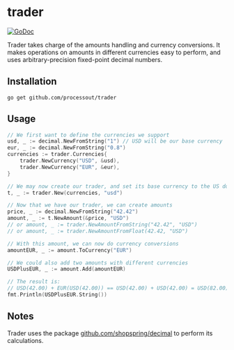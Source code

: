 # trader

[![GoDoc](https://godoc.org/github.com/ProcessOut/trader?status.svg)](https://godoc.org/github.com/ProcessOut/trader)

Trader takes charge of the amounts handling and currency conversions. It makes
operations on amounts in different currencies easy to perform, and uses
arbitrary-precision fixed-point decimal numbers.

## Installation

```
go get github.com/processout/trader
```

## Usage

```go
// We first want to define the currencies we support
usd, _ := decimal.NewFromString("1") // USD will be our base currency
eur, _ := decimal.NewFromString("0.8")
currencies := trader.Currencies{
    trader.NewCurrency("USD", &usd),
    trader.NewCurrency("EUR", &eur),
}

// We may now create our trader, and set its base currency to the US dollar
t, _ := trader.New(currencies, "usd")

// Now that we have our trader, we can create amounts
price, _ := decimal.NewFromString("42.42")
amount, _ := t.NewAmount(&price, "USD")
// or amount, _ := trader.NewAmountFromString("42.42", "USD")
// or amount, _ := trader.NewAmountFromFloat(42.42, "USD")

// With this amount, we can now do currency conversions
amountEUR, _ := amount.ToCurrency("EUR")

// We could also add two amounts with different currencies
USDPlusEUR, _ := amount.Add(amountEUR)

// The result is:
// USD(42.00) + EUR(USD(42.00)) == USD(42.00) + USD(42.00) = USD(82.00)
fmt.Println(USDPlusEUR.String())
```

## Notes

Trader uses the package [github.com/shopspring/decimal](github.com/shopspring/decimal)
to perform its calculations.
